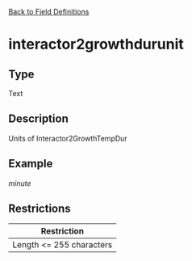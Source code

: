 [Back to Field Definitions](../../field_definition_overview)
# interactor2growthdurunit

## Type
Text

## Description


Units of Interactor2GrowthTempDur
## Example
*minute*

## Restrictions
| Restriction |
| :---------: |
| Length <= 255 characters |

